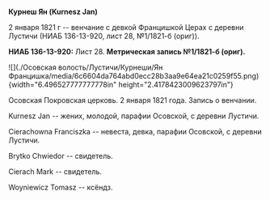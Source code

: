 **Курнеш Ян (Kurnesz Jan)**

2 января 1821 г -- венчание с девкой Францишкой Церах с деревни Лустичи
(НИАБ 136-13-920, лист 28, №1/1821-б (ориг)).

**НИАБ 136-13-920:** Лист 28. **Метрическая запись №1/1821-б (ориг).**

![](./Осовская волость/Лустичи/Курнеши/Ян Францишка/media/6c6604da764abd0ecc28b3aa9e64ea21c0259f55.png){width="6.496527777777778in"
height="2.4178423009623797in"}

Осовская Покровская церковь. 2 января 1821 года. Запись о венчании.

Kurnesz Jan -- жених, молодой, парафии Осовской, с деревни Лустичи.

Cierachowna Franciszka -- невеста, девка, парафии Осовской, с деревни
Лустичи.

Brytko Chwiedor -- свидетель.

Cierach Mark -- свидетель.

Woyniewicz Tomasz -- ксёндз.
